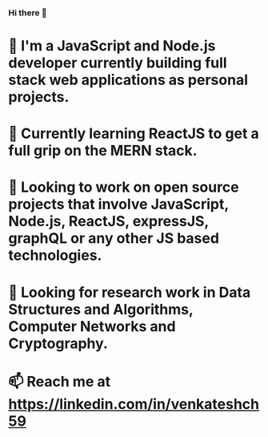 ### Hi there 👋

#  🔭 I'm a JavaScript and Node.js developer currently building full stack web applications as personal projects.
#  🌱 Currently learning ReactJS to get a full grip on the MERN stack.
#  👯 Looking to work on open source projects that involve JavaScript, Node.js, ReactJS, expressJS, graphQL or any other JS based technologies.
#  💬 Looking for research work in Data Structures and Algorithms, Computer Networks and Cryptography.
#  📫 Reach me at https://linkedin.com/in/venkateshch59

<!--
**venkatexh/venkatexh** is a ✨ _special_ ✨ repository because its `README.md` (this file) appears on your GitHub profile.

Here are some ideas to get you started:


- ⚡ Fun fact: ...
-->
